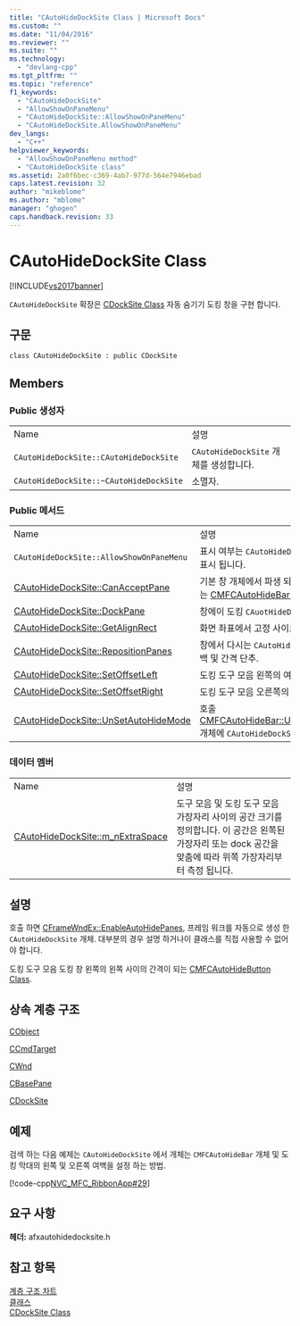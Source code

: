 ```yaml
---
title: "CAutoHideDockSite Class | Microsoft Docs"
ms.custom: ""
ms.date: "11/04/2016"
ms.reviewer: ""
ms.suite: ""
ms.technology: 
  - "devlang-cpp"
ms.tgt_pltfrm: ""
ms.topic: "reference"
f1_keywords: 
  - "CAutoHideDockSite"
  - "AllowShowOnPaneMenu"
  - "CAutoHideDockSite::AllowShowOnPaneMenu"
  - "CAutoHideDockSite.AllowShowOnPaneMenu"
dev_langs: 
  - "C++"
helpviewer_keywords: 
  - "AllowShowOnPaneMenu method"
  - "CAutoHideDockSite class"
ms.assetid: 2a0f6bec-c369-4ab7-977d-564e7946ebad
caps.latest.revision: 32
author: "mikeblome"
ms.author: "mblome"
manager: "ghogen"
caps.handback.revision: 33
---
```

# CAutoHideDockSite Class
[!INCLUDE[vs2017banner](../../assembler/inline/includes/vs2017banner.md)]

`CAutoHideDockSite` 확장은 [CDockSite Class](../../mfc/reference/cdocksite-class.md) 자동 숨기기 도킹 창을 구현 합니다.  
  
## 구문  
  
```  
class CAutoHideDockSite : public CDockSite  
```  
  
## Members  
  
### Public 생성자  
  
|||  
|-|-|  
|Name|설명|  
|`CAutoHideDockSite::CAutoHideDockSite`|`CAutoHideDockSite` 개체를 생성합니다.|  
|`CAutoHideDockSite::~CAutoHideDockSite`|소멸자.|  
  
### Public 메서드  
  
|||  
|-|-|  
|Name|설명|  
|`CAutoHideDockSite::AllowShowOnPaneMenu`|표시 여부는 `CAutoHideDockSite` \[창\] 메뉴에 표시 됩니다.|  
|[CAutoHideDockSite::CanAcceptPane](../Topic/CAutoHideDockSite::CanAcceptPane.md)|기본 창 개체에서 파생 되었는지 여부를 결정 하는 [CMFCAutoHideBar Class](../../mfc/reference/cmfcautohidebar-class.md).|  
|[CAutoHideDockSite::DockPane](../Topic/CAutoHideDockSite::DockPane.md)|창에이 도킹 `CAuotHideDockSite` 개체입니다.|  
|[CAutoHideDockSite::GetAlignRect](../Topic/CAutoHideDockSite::GetAlignRect.md)|화면 좌표에서 고정 사이트를 검색합니다.|  
|[CAutoHideDockSite::RepositionPanes](../Topic/CAutoHideDockSite::RepositionPanes.md)|창에서 다시는 `CAutoHideDockSite` 글로벌 여백 및 간격 단추.|  
|[CAutoHideDockSite::SetOffsetLeft](../Topic/CAutoHideDockSite::SetOffsetLeft.md)|도킹 도구 모음 왼쪽의 여백을 설정 하는 방법|  
|[CAutoHideDockSite::SetOffsetRight](../Topic/CAutoHideDockSite::SetOffsetRight.md)|도킹 도구 모음 오른쪽의 여백을 설정 하는 방법|  
|[CAutoHideDockSite::UnSetAutoHideMode](../Topic/CAutoHideDockSite::UnSetAutoHideMode.md)|호출 [CMFCAutoHideBar::UnSetAutoHideMode](../Topic/CMFCAutoHideBar::UnSetAutoHideMode.md) 개체에 `CAutoHideDockSite`.|  
  
### 데이터 멤버  
  
|||  
|-|-|  
|Name|설명|  
|[CAutoHideDockSite::m\_nExtraSpace](../Topic/CAutoHideDockSite::m_nExtraSpace.md)|도구 모음 및 도킹 도구 모음 가장자리 사이의 공간 크기를 정의합니다.  이 공간은 왼쪽된 가장자리 또는 dock 공간을 맞춤에 따라 위쪽 가장자리부터 측정 됩니다.|  
  
## 설명  
 호출 하면 [CFrameWndEx::EnableAutoHidePanes](../Topic/CFrameWndEx::EnableAutoHidePanes.md), 프레임 워크를 자동으로 생성 한 `CAutoHideDockSite` 개체.  대부분의 경우 설명 하거나이 클래스를 직접 사용할 수 없어야 합니다.  
  
 도킹 도구 모음 도킹 창 왼쪽의 왼쪽 사이의 간격이 되는 [CMFCAutoHideButton Class](../../mfc/reference/cmfcautohidebutton-class.md).  
  
## 상속 계층 구조  
 [CObject](../../mfc/reference/cobject-class.md)  
  
 [CCmdTarget](../../mfc/reference/ccmdtarget-class.md)  
  
 [CWnd](../../mfc/reference/cwnd-class.md)  
  
 [CBasePane](../../mfc/reference/cbasepane-class.md)  
  
 [CDockSite](../../mfc/reference/cdocksite-class.md)  
  
## 예제  
 검색 하는 다음 예제는 `CAutoHideDockSite` 에서 개체는 `CMFCAutoHideBar` 개체 및 도킹 막대의 왼쪽 및 오른쪽 여백을 설정 하는 방법.  
  
 [!code-cpp[NVC_MFC_RibbonApp#29](../../mfc/reference/codesnippet/CPP/cautohidedocksite-class_1.cpp)]  
  
## 요구 사항  
 **헤더:** afxautohidedocksite.h  
  
## 참고 항목  
 [계층 구조 차트](../../mfc/hierarchy-chart.md)   
 [클래스](../../mfc/reference/mfc-classes.md)   
 [CDockSite Class](../../mfc/reference/cdocksite-class.md)